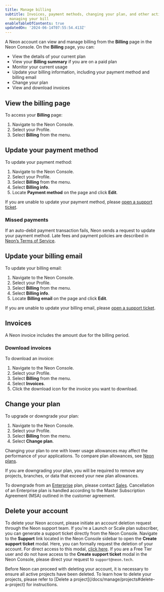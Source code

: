 ```yaml
---
title: Manage billing
subtitle: Invoices, payment methods, changing your plan, and other actions around
  managing your bill
enableTableOfContents: true
updatedOn: '2024-06-14T07:55:54.413Z'
---
```


A Neon account can view and manage billing from the **Billing** page in the Neon Console. On the **Billing** page, you can:

- View the details of your current plan
- View your **Billing summary** if you are on a paid plan
- Monitor your current usage
- Update your billing information, including your payment method and billing email
- Change your plan
- View and download invoices

## View the billing page

To access your **Billing** page:

1. Navigate to the Neon Console.
1. Select your Profile.
1. Select **Billing** from the menu.

## Update your payment method

To update your payment method:

1. Navigate to the Neon Console.
1. Select your Profile.
1. Select **Billing** from the menu.
1. Select **Billing info**.
1. Locate **Payment method** on the page and click **Edit**.

If you are unable to update your payment method, please [open a support ticket](/docs/introduction/support).

### Missed payments

If an auto-debit payment transaction fails, Neon sends a request to update your payment method. Late fees and payment policies are described in [Neon’s Terms of Service](https://neon.tech/terms-of-service).

## Update your billing email

To update your billing email:

1. Navigate to the Neon Console.
1. Select your Profile.
1. Select **Billing** from the menu.
1. Select **Billing info**.
1. Locate **Billing email** on the page and click **Edit**.

If you are unable to update your billing email, please [open a support ticket](/docs/introduction/support).

## Invoices

A Neon invoice includes the amount due for the billing period.

### Download invoices

To download an invoice:

1. Navigate to the Neon Console.
1. Select your Profile.
1. Select **Billing** from the menu.
1. Select **Invoices**.
1. Click the download icon for the invoice you want to download.

## Change your plan

To upgrade or downgrade your plan:

1. Navigate to the Neon Console.
1. Select your Profile.
1. Select **Billing** from the menu.
1. Select **Change plan**.

Changing your plan to one with lower usage allowances may affect the performance of your applications. To compare plan allowances, see [Neon plans](/docs/introduction/plans#neon-plans).

If you are downgrading your plan, you will be required to remove any projects, branches, or data that exceed your new plan allowances.

To downgrade from an [Enterprise](/docs/introduction/plans#enterprise) plan, please contact [Sales](https://neon.tech/contact-sales). Cancellation of an Enterprise plan is handled according to the Master Subscription Agreement (MSA) outlined in the customer agreement.

## Delete your account

To delete your Neon account, please initiate an account deletion request through the Neon support team. If you're a Launch or Scale plan subscriber, you can generate a support ticket directly from the Neon Console. Navigate to the **Support** link located in the Neon Console sidebar to open the **Create support ticket** modal. Here, you can formally request the deletion of your account. For direct access to this modal, [click here](https://console.neon.tech/app/projects?modal=support). If you are a Free Tier user and do not have access to the **Create support ticket** modal in the Neon Console, please direct your request to `support@neon.tech`.

<Admonition type="important">
Before Neon can proceed with deleting your account, it is necessary to ensure all active projects have been deleted. To learn how to delete your projects, please refer to [Delete a project](/docs/manage/projects#delete-a-project) for instructions.
</Admonition>
